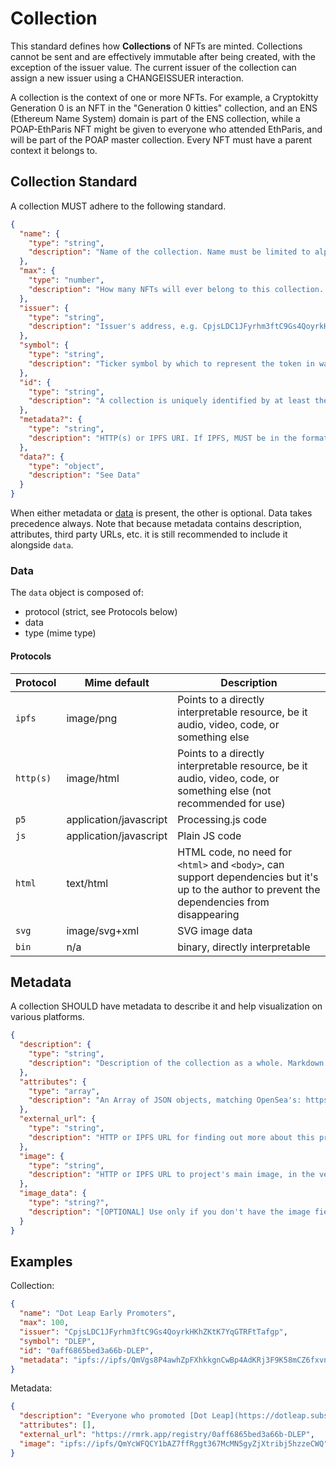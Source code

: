 # Collection

This standard defines how **Collections** of NFTs are minted. Collections cannot be sent and are
effectively immutable after being created, with the exception of the issuer value. The current
issuer of the collection can assign a new issuer using a CHANGEISSUER interaction.

A collection is the context of one or more NFTs. For example, a Cryptokitty Generation 0 is an NFT
in the "Generation 0 kitties" collection, and an ENS (Ethereum Name System) domain is part of the
ENS collection, while a POAP-EthParis NFT might be given to everyone who attended EthParis, and will
be part of the POAP master collection. Every NFT must have a parent context it belongs to.

## Collection Standard

A collection MUST adhere to the following standard.

```json
{
  "name": {
    "type": "string",
    "description": "Name of the collection. Name must be limited to alphanumeric characters. Underscore is allowed as word separator. E.g. VALHELLO-ITEMS is NOT allowed. VALHELLO_ITEMS is allowed."
  },
  "max": {
    "type": "number",
    "description": "How many NFTs will ever belong to this collection. 0 for infinite."
  },
  "issuer": {
    "type": "string",
    "description": "Issuer's address, e.g. CpjsLDC1JFyrhm3ftC9Gs4QoyrkHKhZKtK7YqGTRFtTafgp. Can be address different from minter."
  },
  "symbol": {
    "type": "string",
    "description": "Ticker symbol by which to represent the token in wallets and UIs, e.g. ZOMB"
  },
  "id": {
    "type": "string",
    "description": "A collection is uniquely identified by at least the first four and last four bytes of the original issuer's pubkey, combined with the symbol. This prevents anyone but the issuer from reusing the symbol, and prevents trading of fake NFTs with the same symbol. Example ID: 0aff6865bed3a66b-ZOMB."
  },
  "metadata?": {
    "type": "string",
    "description": "HTTP(s) or IPFS URI. If IPFS, MUST be in the format of ipfs://ipfs/HASH"
  },
  "data?": {
    "type": "object",
    "description": "See Data"
  }
}
```

When either metadata or [data](#data) is present, the other is optional. Data takes precedence
always. Note that because metadata contains description, attributes, third party URLs, etc. it is
still recommended to include it alongside `data`.

### Data

The `data` object is composed of:

- protocol (strict, see Protocols below)
- data
- type (mime type)

#### Protocols

| Protocol  | Mime default           | Description                                                                                                                                    |
| --------- | ---------------------- | ---------------------------------------------------------------------------------------------------------------------------------------------- |
| `ipfs`    | image/png              | Points to a directly interpretable resource, be it audio, video, code, or something else                                                       |
| `http(s)` | image/html             | Points to a directly interpretable resource, be it audio, video, code, or something else (not recommended for use)                             |
| `p5`      | application/javascript | Processing.js code                                                                                                                             |
| `js`      | application/javascript | Plain JS code                                                                                                                                  |
| `html`    | text/html              | HTML code, no need for `<html>` and `<body>`, can support dependencies but it's up to the author to prevent the dependencies from disappearing |
| `svg`     | image/svg+xml          | SVG image data                                                                                                                                 |
| `bin`     | n/a                    | binary, directly interpretable                                                                                                                 |

## Metadata

A collection SHOULD have metadata to describe it and help visualization on various platforms.

```json
{
  "description": {
    "type": "string",
    "description": "Description of the collection as a whole. Markdown is supported."
  },
  "attributes": {
    "type": "array",
    "description": "An Array of JSON objects, matching OpenSea's: https://docs.opensea.io/docs/metadata-standards#section-attributes"
  },
  "external_url": {
    "type": "string",
    "description": "HTTP or IPFS URL for finding out more about this project. If IPFS, MUST be in the format of ipfs://ipfs/HASH"
  },
  "image": {
    "type": "string",
    "description": "HTTP or IPFS URL to project's main image, in the vein of og:image. If IPFS, MUST be in the format of ipfs://ipfs/HASH"
  },
  "image_data": {
    "type": "string?",
    "description": "[OPTIONAL] Use only if you don't have the image field (they are mutually exclusive and image takes precedence). Raw base64 or SVG data for the image. If SVG, MUST start with <svg, if base64, MUST start with base64:"
  }
}
```

## Examples

Collection:

```json
{
  "name": "Dot Leap Early Promoters",
  "max": 100,
  "issuer": "CpjsLDC1JFyrhm3ftC9Gs4QoyrkHKhZKtK7YqGTRFtTafgp",
  "symbol": "DLEP",
  "id": "0aff6865bed3a66b-DLEP",
  "metadata": "ipfs://ipfs/QmVgs8P4awhZpFXhkkgnCwBp4AdKRj3F9K58mCZ6fxvn3j"
}
```

Metadata:

```json
{
  "description": "Everyone who promoted [Dot Leap](https://dotleap.substack.com) via the in-email Tweet link is eligible.",
  "attributes": [],
  "external_url": "https://rmrk.app/registry/0aff6865bed3a66b-DLEP",
  "image": "ipfs://ipfs/QmYcWFQCY1bAZ7ffRggt367McMN5gyZjXtribj5hzzeCWQ"
}
```
